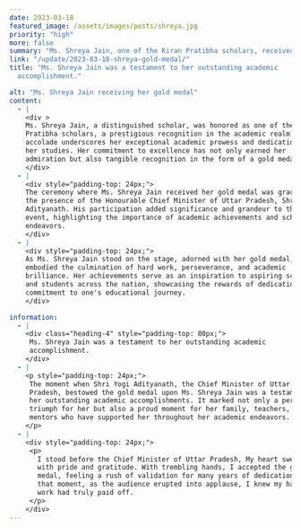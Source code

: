 ```yaml
---
date: 2023-03-18
featured_image: /assets/images/posts/shreya.jpg
priority: "high"
more: false
summary: "Ms. Shreya Jain, one of the Kiran Pratibha scholars, received her gold medal from the CM of Uttar Pradesh."
link: "/update/2023-03-18-shreya-gold-medal/"
title: "Ms. Shreya Jain was a testament to her outstanding academic
  accomplishment."

alt: "Ms. Shreya Jain receiving her gold medal"
content:
  - |
    <div >
    Ms. Shreya Jain, a distinguished scholar, was honored as one of the Kiran
    Pratibha scholars, a prestigious recognition in the academic realm. This
    accolade underscores her exceptional academic prowess and dedication to
    her studies. Her commitment to excellence has not only earned her
    admiration but also tangible recognition in the form of a gold medal.
    </div>
  - |
    <div style="padding-top: 24px;">
    The ceremony where Ms. Shreya Jain received her gold medal was graced by
    the presence of the Honourable Chief Minister of Uttar Pradesh, Shri Yogi
    Adityanath. His participation added significance and grandeur to the
    event, highlighting the importance of academic achievements and scholarly
    endeavors.
    </div>
  - |
    <div style="padding-top: 24px;">
    As Ms. Shreya Jain stood on the stage, adorned with her gold medal, she
    embodied the culmination of hard work, perseverance, and academic
    brilliance. Her achievements serve as an inspiration to aspiring scholars
    and students across the nation, showcasing the rewards of dedication and
    commitment to one's educational journey.
    </div>

information:
  - |
    <div class="heading-4" style="padding-top: 80px;">
     Ms. Shreya Jain was a testament to her outstanding academic
     accomplishment.
    </div>
  - |
    <p style="padding-top: 24px;">
     The moment when Shri Yogi Adityanath, the Chief Minister of Uttar
     Pradesh, bestowed the gold medal upon Ms. Shreya Jain was a testament to
     her outstanding academic accomplishments. It marked not only a personal
     triumph for her but also a proud moment for her family, teachers, and
     mentors who have supported her throughout her academic endeavors.
    </p>
  - |
    <div style="padding-top: 24px;">
     <p>
       I stood before the Chief Minister of Uttar Pradesh, My heart swelled
       with pride and gratitude. With trembling hands, I accepted the gold
       medal, feeling a rush of validation for many years of dedication. In
       that moment, as the audience erupted into applause, I knew my hard
       work had truly paid off.
     </p>
    </div>
---
```

